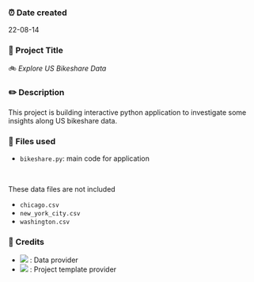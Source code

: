 ### ⏰ Date created
22-08-14

### 📖 Project Title

🚲 _Explore US Bikeshare Data_

### ✏️ Description
This project is building interactive python application to investigate some insights along US bikeshare data.


### 📁 Files used

- `bikeshare.py`: main code for application
<br/>

These data files are not included
- `chicago.csv`
- `new_york_city.csv`
- `washington.csv`

### 🙇 Credits
- [<img src='https://img.shields.io/badge/-motivate-00c597'>](https://www.motivateco.com/) : Data provider
- [<img src='https://img.shields.io/badge/-udacity-%232015ff'>](https://www.udacity.com/) : Project template provider
